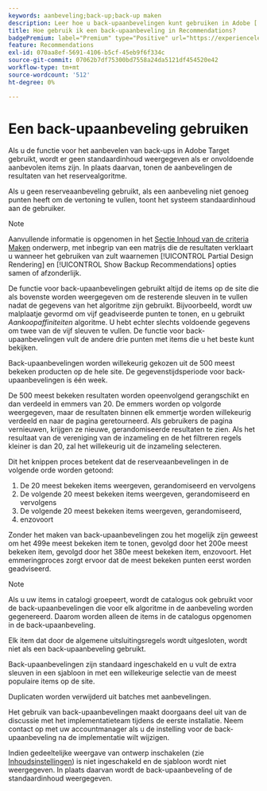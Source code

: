 ```yaml
---
keywords: aanbeveling;back-up;back-up maken
description: Leer hoe u back-upaanbevelingen kunt gebruiken in Adobe [!DNL Target] Recommendations. De aanbeveling die niet genoeg geadviseerde punten heeft toont de resultaten van het reservealgoritme.
title: Hoe gebruik ik een back-upaanbeveling in Recommendations?
badgePremium: label="Premium" type="Positive" url="https://experienceleague.adobe.com/docs/target/using/introduction/intro.html?lang=en#premium newtab=true" tooltip="See what's included in Target Premium."
feature: Recommendations
exl-id: 070aa8ef-5691-4106-b5cf-45eb9f6f334c
source-git-commit: 07062b7df75300bd7558a24da5121df454520e42
workflow-type: tm+mt
source-wordcount: '512'
ht-degree: 0%

---
```


# Een back-upaanbeveling gebruiken

Als u de functie voor het aanbevelen van back-ups in Adobe Target gebruikt, wordt er geen standaardinhoud weergegeven als er onvoldoende aanbevolen items zijn. In plaats daarvan, tonen de aanbevelingen de resultaten van het reservealgoritme.

Als u geen reserveaanbeveling gebruikt, als een aanbeveling niet genoeg punten heeft om de vertoning te vullen, toont het systeem standaardinhoud aan de gebruiker.

>[!NOTE]
>
>Aanvullende informatie is opgenomen in het [Sectie Inhoud van de criteria Maken](/help/main/c-recommendations/c-algorithms/create-new-algorithm.md#content) onderwerp, met inbegrip van een matrijs die de resultaten verklaart u wanneer het gebruiken van zult waarnemen [!UICONTROL Partial Design Rendering] en [!UICONTROL Show Backup Recommendations] opties samen of afzonderlijk.

De functie voor back-upaanbevelingen gebruikt altijd de items op de site die als bovenste worden weergegeven om de resterende sleuven in te vullen nadat de gegevens van het algoritme zijn gebruikt. Bijvoorbeeld, wordt uw malplaatje gevormd om vijf geadviseerde punten te tonen, en u gebruikt *Aankoopaffiniteiten* algoritme. U hebt echter slechts voldoende gegevens om twee van de vijf sleuven te vullen. De functie voor back-upaanbevelingen vult de andere drie punten met items die u het beste kunt bekijken.

Back-upaanbevelingen worden willekeurig gekozen uit de 500 meest bekeken producten op de hele site. De gegevenstijdsperiode voor back-upaanbevelingen is één week.

De 500 meest bekeken resultaten worden opeenvolgend gerangschikt en dan verdeeld in emmers van 20. De emmers worden op volgorde weergegeven, maar de resultaten binnen elk emmertje worden willekeurig verdeeld en naar de pagina geretourneerd. Als gebruikers de pagina vernieuwen, krijgen ze nieuwe, gerandomiseerde resultaten te zien. Als het resultaat van de vereniging van de inzameling en de het filtreren regels kleiner is dan 20, zal het willekeurig uit de inzameling selecteren.

Dit het knippen proces betekent dat de reserveaanbevelingen in de volgende orde worden getoond:

1. De 20 meest bekeken items weergeven, gerandomiseerd en vervolgens
1. De volgende 20 meest bekeken items weergeven, gerandomiseerd en vervolgens
1. De volgende 20 meest bekeken items weergeven, gerandomiseerd,
1. enzovoort

Zonder het maken van back-upaanbevelingen zou het mogelijk zijn geweest om het 499e meest bekeken item te tonen, gevolgd door het 200e meest bekeken item, gevolgd door het 380e meest bekeken item, enzovoort. Het emmeringproces zorgt ervoor dat de meest bekeken punten eerst worden geadviseerd.

>[!NOTE]
>
>Als u uw items in catalogi groepeert, wordt de catalogus ook gebruikt voor de back-upaanbevelingen die voor elk algoritme in de aanbeveling worden gegenereerd. Daarom worden alleen de items in de catalogus opgenomen in de back-upaanbeveling.

Elk item dat door de algemene uitsluitingsregels wordt uitgesloten, wordt niet als een back-upaanbeveling gebruikt.

Back-upaanbevelingen zijn standaard ingeschakeld en u vult de extra sleuven in een sjabloon in met een willekeurige selectie van de meest populaire items op de site.

Duplicaten worden verwijderd uit batches met aanbevelingen.

Het gebruik van back-upaanbevelingen maakt doorgaans deel uit van de discussie met het implementatieteam tijdens de eerste installatie. Neem contact op met uw accountmanager als u de instelling voor de back-upaanbeveling na de implementatie wilt wijzigen.

Indien gedeeltelijke weergave van ontwerp inschakelen (zie [Inhoudsinstellingen](/help/main/c-recommendations/c-algorithms/create-new-algorithm.md#content)) is niet ingeschakeld en de sjabloon wordt niet weergegeven. In plaats daarvan wordt de back-upaanbeveling of de standaardinhoud weergegeven.
